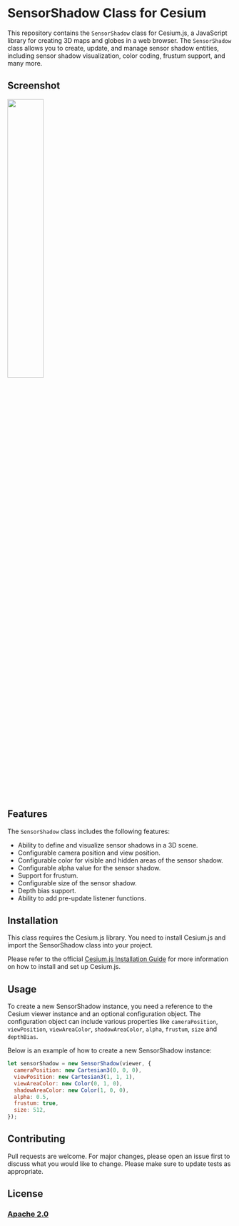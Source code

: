 # SensorShadow Class for Cesium
This repository contains the `SensorShadow` class for Cesium.js, a JavaScript library for creating 3D maps and globes in a web browser. The `SensorShadow` class allows you to create, update, and manage sensor shadow entities, including sensor shadow visualization, color coding, frustum support, and many more.

## Screenshot

<img src="https://github.com/DigitalArsenal/SensorShadow/assets/749096/a3c64e59-d815-4d15-b1bd-cc7d9d8cc59d" width="40%" />


## Features

The `SensorShadow` class includes the following features:

- Ability to define and visualize sensor shadows in a 3D scene.
- Configurable camera position and view position.
- Configurable color for visible and hidden areas of the sensor shadow.
- Configurable alpha value for the sensor shadow.
- Support for frustum.
- Configurable size of the sensor shadow.
- Depth bias support.
- Ability to add pre-update listener functions.

## Installation

This class requires the Cesium.js library. You need to install Cesium.js and import the SensorShadow class into your project.

Please refer to the official [Cesium.js Installation Guide](https://cesium.com/docs/tutorials/quick-start/) for more information on how to install and set up Cesium.js.

## Usage

To create a new SensorShadow instance, you need a reference to the Cesium viewer instance and an optional configuration object. The configuration object can include various properties like `cameraPosition`, `viewPosition`, `viewAreaColor`, `shadowAreaColor`, `alpha`, `frustum`, `size` and `depthBias`.

Below is an example of how to create a new SensorShadow instance:

```javascript
let sensorShadow = new SensorShadow(viewer, {
  cameraPosition: new Cartesian3(0, 0, 0),
  viewPosition: new Cartesian3(1, 1, 1),
  viewAreaColor: new Color(0, 1, 0),
  shadowAreaColor: new Color(1, 0, 0),
  alpha: 0.5,
  frustum: true,
  size: 512,
});
```

## Contributing

Pull requests are welcome. For major changes, please open an issue first to discuss what you would like to change. Please make sure to update tests as appropriate.

## License

### [Apache 2.0](https://choosealicense.com/licenses/apache-2.0/)
